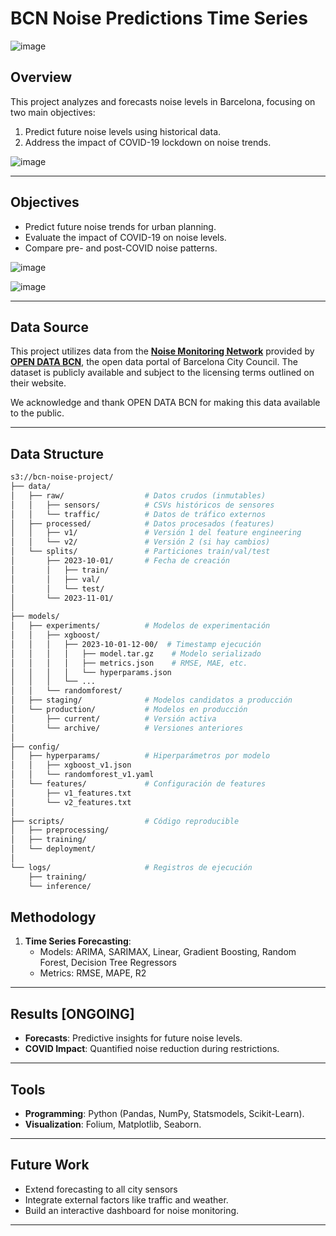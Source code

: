 # BCN Noise Predictions Time Series
![image](https://github.com/user-attachments/assets/b833be16-b936-4133-a35f-fc082f52df1f)

## Overview

This project analyzes and forecasts noise levels in Barcelona, focusing on two main objectives:

   1. Predict future noise levels using historical data.
   2. Address the impact of COVID-19 lockdown on noise trends.
     
![image](https://github.com/user-attachments/assets/0bb6c886-3ebd-4205-a828-84005ac59333)

---

## Objectives

- Predict future noise trends for urban planning.
- Evaluate the impact of COVID-19 on noise levels.
- Compare pre- and post-COVID noise patterns.

![image](https://github.com/user-attachments/assets/d60656c2-34c5-4312-8e2b-05163c169e7e)

![image](https://github.com/user-attachments/assets/3d5b70ac-ebb1-441a-8cb6-d317e3c5c141)

---

## Data Source

This project utilizes data from the **[Noise Monitoring Network](https://opendata-ajuntament.barcelona.cat/data/en/dataset/xarxasoroll-equipsmonitor-dades)** provided by **[OPEN DATA BCN](https://opendata-ajuntament.barcelona.cat/en/)**, the open data portal of Barcelona City Council. The dataset is publicly available and subject to the licensing terms outlined on their website.

We acknowledge and thank OPEN DATA BCN for making this data available to the public.

---

## Data Structure

```bash 
s3://bcn-noise-project/
├── data/
│   ├── raw/                  # Datos crudos (inmutables)
│   │   ├── sensors/          # CSVs históricos de sensores
│   │   └── traffic/          # Datos de tráfico externos
│   ├── processed/            # Datos procesados (features)
│   │   ├── v1/               # Versión 1 del feature engineering
│   │   └── v2/               # Versión 2 (si hay cambios)
│   └── splits/               # Particiones train/val/test
│       ├── 2023-10-01/       # Fecha de creación
│       │   ├── train/
│       │   ├── val/
│       │   └── test/
│       └── 2023-11-01/
│
├── models/
│   ├── experiments/          # Modelos de experimentación
│   │   ├── xgboost/
│   │   │   ├── 2023-10-01-12-00/  # Timestamp ejecución
│   │   │   │   ├── model.tar.gz    # Modelo serializado
│   │   │   │   ├── metrics.json    # RMSE, MAE, etc.
│   │   │   │   └── hyperparams.json
│   │   │   └── ...
│   │   └── randomforest/
│   ├── staging/              # Modelos candidatos a producción
│   └── production/           # Modelos en producción
│       ├── current/          # Versión activa
│       └── archive/          # Versiones anteriores
│
├── config/
│   ├── hyperparams/          # Hiperparámetros por modelo
│   │   ├── xgboost_v1.json
│   │   └── randomforest_v1.yaml
│   └── features/             # Configuración de features
│       ├── v1_features.txt
│       └── v2_features.txt
│
├── scripts/                  # Código reproducible
│   ├── preprocessing/
│   ├── training/
│   └── deployment/
│
└── logs/                     # Registros de ejecución
    ├── training/
    └── inference/
```

## Methodology

1. **Time Series Forecasting**:
   - Models: ARIMA, SARIMAX, Linear, Gradient Boosting, Random Forest, Decision Tree Regressors
   - Metrics: RMSE, MAPE, R2

---

## Results [ONGOING]

- **Forecasts**: Predictive insights for future noise levels.
- **COVID Impact**: Quantified noise reduction during restrictions.

---

## Tools

- **Programming**: Python (Pandas, NumPy, Statsmodels, Scikit-Learn).
- **Visualization**: Folium, Matplotlib, Seaborn.

---

## Future Work

- Extend forecasting to all city sensors
- Integrate external factors like traffic and weather.
- Build an interactive dashboard for noise monitoring.

---

